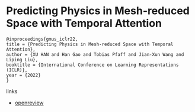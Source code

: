 # Predicting Physics in Mesh-reduced Space with Temporal Attention

```
@inproceedings{gmus_iclr22,
title = {Predicting Physics in Mesh-reduced Space with Temporal Attention},
author = {XU HAN and Han Gao and Tobias Pfaff and Jian-Xun Wang and Liping Liu},
booktitle = {International Conference on Learning Representations (ICLR)},
year = {2022}
}
```

links
- [openreview](https://openreview.net/forum?id=XctLdNfCmP)
